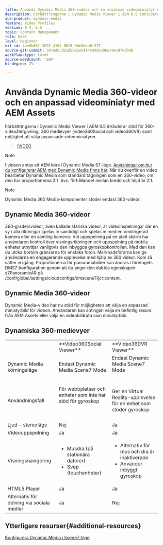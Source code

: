 ```yaml
---
title: Använda Dynamic Media 360-videor och en anpassad videominiatyr med AEM Assets
description: Förbättringarna i Dynamic Media Viewer i AEM 6.5 inkluderar stöd för 360-videoåtergivning, 360 medievyer (video360Social och video360VR) samt möjlighet att välja anpassade videominiatyrer.
sub-product: dynamic-media
feature: Video Profiles
version: 6.4, 6.5
topic: Content Management
role: User
level: Beginner
exl-id: 4ee0b68f-3897-4104-8615-9de8dbb8f327
source-git-commit: 307ed6cd25d5be1e54145406b206a78ec878d548
workflow-type: tm+mt
source-wordcount: '394'
ht-degree: 2%

---
```


# Använda Dynamic Media 360-videor och en anpassad videominiatyr med AEM Assets

Förbättringarna i Dynamic Media Viewer i AEM 6.5 inkluderar stöd för 360-videoåtergivning, 360 medievyer (video360Social och video360VR) samt möjlighet att välja anpassade videominiatyrer.

>[!VIDEO](https://video.tv.adobe.com/v/26391?quality=9&learn=on)

>[!NOTE]
>
>I videon antas att AEM körs i Dynamic Media S7-läge.  [Anvisningar om hur du konfigurerar AEM med Dynamic Media finns här](https://helpx.adobe.com/experience-manager/6-3/assets/using/config-dynamic-fp-14410.html). När du överför en video bearbetar Dynamic Media som standard tagningen som en 360-video, om den har proportionerna 2:1. dvs. förhållandet mellan bredd och höjd är 2:1.

>[!NOTE]
>
>Dynamic Media 360 Media-komponenter stöder endast 360-videor.

## Dynamic Media 360-videor

360-gradersvideor, även kallade sfäriska videor, är videoinspelningar där en vy i alla riktningar spelas in samtidigt och spelas in med en omdirigerad kamera eller en samling kameror. Vid uppspelning på en platt skärm har användaren kontroll över visningsriktningen och uppspelning på mobila enheter utnyttjar vanligtvis den inbyggda gyroskopkontrollen.  Med den kan du utöka bortom gränserna för enstaka foton. Marknadsförarna kan ge användarna en engagerande upplevelse med hjälp av 360 videor.  Kom så sätter vi igång. Proportionerna för panoramabilder kan ändras i företagets DMS7-konfiguration genom att du anger den dubbla egenskapen s7PanoramicAR på /conf/global/settings/cloudconfigs/dmscene7/jcr:content.

## Dynamic Media 360-videor

Dynamic Media-video har nu stöd för möjligheten att välja en anpassad miniatyrbild för videon. Användaren kan antingen välja en befintlig resurs från AEM Assets eller välja en videobildruta som miniatyrbild.

## Dynamiska 360-medievyer

<table> 
 <tbody>
   <tr>
      <td> </td>
      <td>**Video360Social Viewer**</td>
      <td>**Video360VR Viewer**</td>
   </tr>
   <tr>
      <td>Dynamic Media körningsläge</td>
      <td>Endast Dynamic Media Scene7 Mode</td>
      <td>Endast Dynamic Media Scene7 Mode<br>
         <br>
      </td>
   </tr>
   <tr>
      <td>Användningsfall</td>
      <td>
         <p>För webbplatser och enheter som inte har stöd för gyroskop</p>
         <p> </p>
      </td>
      <td>
         <p>Ger en Virtual Reality-upplevelse för en enhet som stöder gyroskop </p>
      </td>
   </tr>
   <tr>
      <td>Ljud - stereoläge</td>
      <td>Nej</td>
      <td>Ja</td>
   </tr>
   <tr>
      <td>Videouppspelning</td>
      <td>Ja</td>
      <td>Ja</td>
   </tr>
   <tr>
      <td>Visningsnavigering</td>
      <td>
         <ul>
            <li>Musdra (på stationära datorer)</li>
            <li>Svep (touchenheter)</li>
         </ul>
      </td>
      <td>
         <ul>
            <li>Alternativ för mus och dra är inaktiverade</li>
            <li>Använder inbyggt gyroskop</li>
         </ul>
      </td>
   </tr>
   <tr>
      <td>HTML5 Player</td>
      <td>Ja</td>
      <td>Ja</td>
   </tr>
   <tr>
      <td>Alternativ för delning via sociala medier</td>
      <td>Ja</td>
      <td>Nej</td>
   </tr>
</tbody>
</table>

## Ytterligare resurser{#additional-resources}

[Konfigurera Dynamic Media i Scene7-läge](https://helpx.adobe.com/experience-manager/6-5/assets/using/config-dms7.html)
